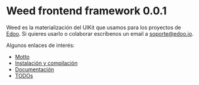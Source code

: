 # Weed frontend framework 0.0.1

Weed es la materialización del UIKit que usamos para los proyectos de [Edoo](http://edoo.io). Si quieres usarlo o colaborar escríbenos un email a [soporte@edoo.io](mailto:soporte@edoo.io).

Algunos enlaces de interés:
* [Motto](https://github.com/edoo-project/weed/wiki/Motto)
* [Instalación y compilación](https://github.com/edoo-project/weed/wiki/Instalaci%C3%B3n-y-compilaci%C3%B3n)
* [Documentación](https://github.com/edoo-project/weed/wiki/Documentaci%C3%B3n)
* [TODOs](https://github.com/edoo-project/weed/wiki/TODOs-(y-wishlist))